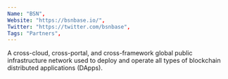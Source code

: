 ```yaml
--- 
Name: "BSN", 
Website: "https://bsnbase.io/", 
Twitter: "https://twitter.com/bsnbase", 
Tags: "Partners", 
--- 
```

<!--lang:en--> 
A cross-cloud, cross-portal, and cross-framework global public infrastructure network  used to deploy and operate all types of blockchain distributed applications (DApps).
<!--lang:es--] 
Una red de infraestructura pública global entre nubes, entre portales y entre marcos que se utiliza para implementar y operar todo tipo de aplicaciones distribuidas de cadena de bloques (DApps).
<!--lang:de--] 
Ein Cloud-, Portal- und Framework-übergreifendes globales öffentliches Infrastrukturnetzwerk, das zum Bereitstellen und Betreiben aller Arten von verteilten Blockchain-Anwendungen (DApps) verwendet wird.
<!--lang:fr--] 
Un réseau d'infrastructure publique mondial inter-cloud, inter-portail et inter-framework utilisé pour déployer et exploiter tous les types d'applications distribuées blockchain (DApps).
<!--lang:pl--] 
Globalna sieć infrastruktury publicznej działająca między chmurami, portalami i platformami, służąca do wdrażania i obsługi wszystkich rodzajów aplikacji rozproszonych typu blockchain (DApps).
<!--lang:uk--] 
Глобальна мережа загальнодоступної інфраструктури між хмарами, між порталами та крос-фреймворками, яка використовується для розгортання та роботи всіх типів розподілених додатків блокчейну (DApps).
[!--lang:*--> 
